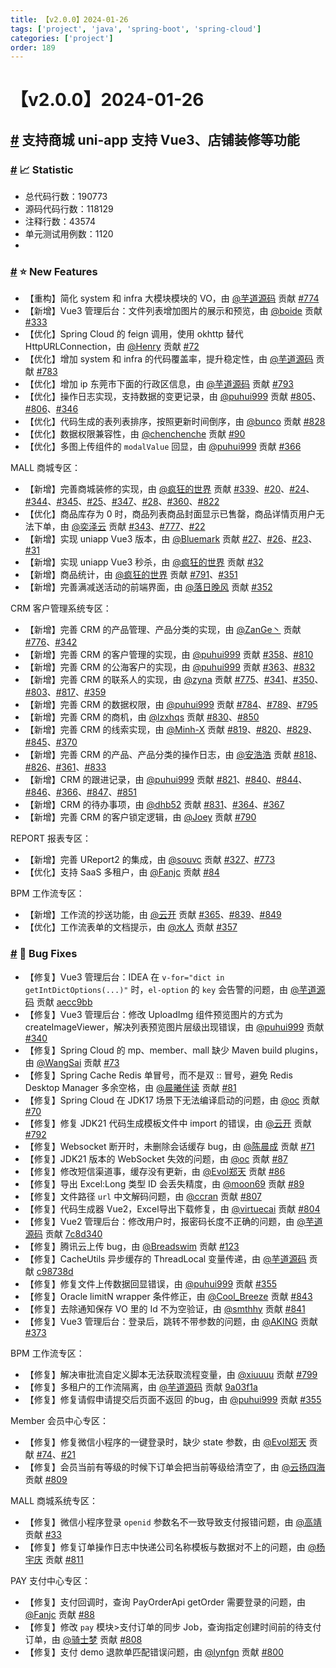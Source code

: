 ```yaml
---
title: 【v2.0.0】2024-01-26
tags: ['project', 'java', 'spring-boot', 'spring-cloud']
categories: ['project']
order: 189
---
```

# 【v2.0.0】2024-01-26

## [#](#支持商城-uni-app-支持-vue3、店铺装修等功能) 支持商城 uni-app 支持 Vue3、店铺装修等功能

 ### [#](#📈-statistic) 📈 Statistic

 * 总代码行数：190773
* 源码代码行数：118129
* 注释行数：43574
* 单元测试用例数：1120
*

 ### [#](#⭐-new-features) ⭐ New Features

 * 【重构】简化 system 和 infra 大模块模块的 VO，由 [@芋道源码](https://gitee.com/zhijiantianya) 贡献 [#774](https://gitee.com/zhijiantianya/ruoyi-vue-pro/pulls/774)
* 【新增】Vue3 管理后台：文件列表增加图片的展示和预览，由 [@boide](https://gitee.com/boide) 贡献 [#333](https://gitee.com/yudaocode/yudao-ui-admin-vue3/pulls/333/)
* 【优化】Spring Cloud 的 feign 调用，使用 okhttp 替代 HttpURLConnection，由 [@Henry](https://gitee.com/henry_gy) 贡献 [#72](https://gitee.com/zhijiantianya/yudao-cloud/pulls/72)
* 【优化】增加 system 和 infra 的代码覆盖率，提升稳定性，由 [@芋道源码](https://gitee.com/zhijiantianya) 贡献 [#783](https://gitee.com/zhijiantianya/ruoyi-vue-pro/pulls/783)
* 【优化】增加 ip 东莞市下面的行政区信息，由 [@芋道源码](https://gitee.com/zhijiantianya) 贡献 [#793](https://gitee.com/zhijiantianya/ruoyi-vue-pro/pulls/793/)
* 【优化】操作日志实现，支持数据的变更记录，由 [@puhui999](https://gitee.com/puhui999) 贡献 [#805](https://gitee.com/zhijiantianya/ruoyi-vue-pro/pulls/805/)、[#806](https://gitee.com/zhijiantianya/ruoyi-vue-pro/pulls/806)、[#346](https://gitee.com/yudaocode/yudao-ui-admin-vue3/pulls/346/)
* 【优化】代码生成的表列表排序，按照更新时间倒序，由 [@bunco](https://gitee.com/bunco) 贡献 [#828](https://gitee.com/zhijiantianya/ruoyi-vue-pro/pulls/828/)
* 【优化】数据权限兼容性，由 [@chenchenche](https://gitee.com/chenchenche) 贡献 [#90](https://gitee.com/zhijiantianya/yudao-cloud/pulls/90/)
* 【优化】多图上传组件的 `modalValue` 回显，由 [@puhui999](https://gitee.com/puhui999) 贡献 [#366](https://gitee.com/yudaocode/yudao-ui-admin-vue3/pulls/366/)

 MALL 商城专区：

 * 【新增】完善商城装修的实现，由 [@疯狂的世界](https://gitee.com/CrazyWorld) 贡献 [#339](https://gitee.com/yudaocode/yudao-ui-admin-vue3/pulls/339)、[#20](https://gitee.com/yudaocode/yudao-mall-uniapp/pulls/20)、[#24](https://gitee.com/yudaocode/yudao-mall-uniapp/pulls/24/)、[#344](https://gitee.com/yudaocode/yudao-ui-admin-vue3/pulls/344)、[#345](https://gitee.com/yudaocode/yudao-ui-admin-vue3/pulls/345/)、[#25](https://gitee.com/yudaocode/yudao-mall-uniapp/pulls/25/)、[#347](https://gitee.com/yudaocode/yudao-ui-admin-vue3/pulls/347)、[#28](https://gitee.com/yudaocode/yudao-mall-uniapp/pulls/28/)、[#360](https://gitee.com/yudaocode/yudao-ui-admin-vue3/pulls/360/)、[#822](https://gitee.com/zhijiantianya/ruoyi-vue-pro/pulls/822/)
* 【优化】商品库存为 0 时，商品列表商品封面显示已售罄，商品详情页用户无法下单，由 [@奕泽云](https://gitee.com/walnutcloud) 贡献 [#343](https://gitee.com/yudaocode/yudao-ui-admin-vue3/pulls/343/)、[#777](https://gitee.com/zhijiantianya/ruoyi-vue-pro/pulls/777/)、[#22](https://gitee.com/yudaocode/yudao-mall-uniapp/pulls/22/)
* 【新增】实现 uniapp Vue3 版本，由 [@Bluemark](https://gitee.com/bluemark) 贡献 [#27](https://gitee.com/yudaocode/yudao-mall-uniapp/pulls/27)、[#26](https://gitee.com/yudaocode/yudao-mall-uniapp/pulls/26)、[#23](https://gitee.com/yudaocode/yudao-mall-uniapp/pulls/23)、[#31](https://gitee.com/yudaocode/yudao-mall-uniapp/pulls/31/)
* 【新增】实现 uniapp Vue3 秒杀，由 [@疯狂的世界](https://gitee.com/CrazyWorld) 贡献 [#32](https://gitee.com/yudaocode/yudao-mall-uniapp/pulls/32/)
* 【新增】商品统计，由 [@疯狂的世界](https://gitee.com/CrazyWorld) 贡献 [#791](https://gitee.com/zhijiantianya/ruoyi-vue-pro/pulls/791/)、[#351](https://gitee.com/yudaocode/yudao-ui-admin-vue3/pulls/351/)
* 【新增】完善满减送活动的前端界面，由 [@落日晚风](https://gitee.com/sunset-and-evening-breeze) 贡献 [#352](https://gitee.com/yudaocode/yudao-ui-admin-vue3/pulls/352/)

 CRM 客户管理系统专区：

 * 【新增】完善 CRM 的产品管理、产品分类的实现，由 [@ZanGe丶](https://gitee.com/zan_ge) 贡献 [#776](https://gitee.com/zhijiantianya/ruoyi-vue-pro/pulls/776)、[#342](https://gitee.com/yudaocode/yudao-ui-admin-vue3/pulls/342)
* 【新增】完善 CRM 的客户管理的实现，由 [@puhui999](https://gitee.com/puhui999) 贡献 [#358](https://gitee.com/yudaocode/yudao-ui-admin-vue3/pulls/358)、[#810](https://gitee.com/zhijiantianya/ruoyi-vue-pro/pulls/810)
* 【新增】完善 CRM 的公海客户的实现，由 [@puhui999](https://gitee.com/puhui999) 贡献 [#363](https://gitee.com/yudaocode/yudao-ui-admin-vue3/pulls/363)、[#832](https://gitee.com/zhijiantianya/ruoyi-vue-pro/pulls/832)
* 【新增】完善 CRM 的联系人的实现，由 [@zyna](https://gitee.com/zyna) 贡献 [#775](https://gitee.com/zhijiantianya/ruoyi-vue-pro/pulls/775)、[#341](https://gitee.com/yudaocode/yudao-ui-admin-vue3/pulls/341)、[#350](https://gitee.com/yudaocode/yudao-ui-admin-vue3/pulls/350)、[#803](https://gitee.com/zhijiantianya/ruoyi-vue-pro/pulls/803)、[#817](https://gitee.com/zhijiantianya/ruoyi-vue-pro/pulls/817)、[#359](https://gitee.com/yudaocode/yudao-ui-admin-vue3/pulls/359/)
* 【新增】完善 CRM 的数据权限，由 [@puhui999](https://gitee.com/puhui999) 贡献 [#784](https://gitee.com/zhijiantianya/ruoyi-vue-pro/pulls/784)、[#789](https://gitee.com/zhijiantianya/ruoyi-vue-pro/pulls/789/)、[#795](https://gitee.com/zhijiantianya/ruoyi-vue-pro/pulls/795/)
* 【新增】完善 CRM 的商机，由 [@lzxhqs](https://gitee.com/aberizofur) 贡献 [#830](https://gitee.com/zhijiantianya/ruoyi-vue-pro/pulls/830/)、[#850](https://gitee.com/zhijiantianya/ruoyi-vue-pro/pulls/850/)
* 【新增】完善 CRM 的线索实现，由 [@Minh-X](https://gitee.com/Minh-X) 贡献 [#819](https://gitee.com/zhijiantianya/ruoyi-vue-pro/pulls/819/)、[#820](https://gitee.com/zhijiantianya/ruoyi-vue-pro/pulls/820)、[#829](https://gitee.com/zhijiantianya/ruoyi-vue-pro/pulls/829)、[#845](https://gitee.com/zhijiantianya/ruoyi-vue-pro/pulls/845)、[#370](https://gitee.com/yudaocode/yudao-ui-admin-vue3/pulls/370/)
* 【新增】完善 CRM 的产品、产品分类的操作日志，由 [@安浩浩](https://gitee.com/anhaohao) 贡献 [#818](https://gitee.com/zhijiantianya/ruoyi-vue-pro/pulls/818)、[#826](https://gitee.com/zhijiantianya/ruoyi-vue-pro/pulls/826)、[#361](https://gitee.com/yudaocode/yudao-ui-admin-vue3/pulls/361/)、[#833](https://gitee.com/zhijiantianya/ruoyi-vue-pro/pulls/833/)
* 【新增】CRM 的跟进记录，由 [@puhui999](https://gitee.com/puhui999) 贡献 [#821](https://gitee.com/zhijiantianya/ruoyi-vue-pro/pulls/821)、[#840](https://gitee.com/zhijiantianya/ruoyi-vue-pro/pulls/840)、[#844](https://gitee.com/zhijiantianya/ruoyi-vue-pro/pulls/844)、[#846](https://gitee.com/zhijiantianya/ruoyi-vue-pro/pulls/846)、[#366](https://gitee.com/yudaocode/yudao-ui-admin-vue3/pulls/366/)、[#847](https://gitee.com/zhijiantianya/ruoyi-vue-pro/pulls/847)、[#851](https://gitee.com/zhijiantianya/ruoyi-vue-pro/pulls/851)
* 【新增】CRM 的待办事项，由 [@dhb52](https://gitee.com/dhb52) 贡献 [#831](https://gitee.com/zhijiantianya/ruoyi-vue-pro/pulls/831)、[#364](https://gitee.com/yudaocode/yudao-ui-admin-vue3/pulls/364/)、[#367](https://gitee.com/yudaocode/yudao-ui-admin-vue3/pulls/367)
* 【新增】完善 CRM 的客户锁定逻辑，由 [@Joey](https://gitee.com/zh8790) 贡献 [#790](https://gitee.com/zhijiantianya/ruoyi-vue-pro/pulls/790)

 REPORT 报表专区：

 * 【新增】完善 UReport2 的集成，由 [@souvc](https://gitee.com/souvc) 贡献 [#327](https://gitee.com/yudaocode/yudao-ui-admin-vue3/pulls/327)、[#773](https://gitee.com/zhijiantianya/ruoyi-vue-pro/pulls/773)
* 【优化】支持 SaaS 多租户，由 [@Fanjc](https://gitee.com/271366833) 贡献 [#84](https://gitee.com/zhijiantianya/ruoyi-vue-pro/pulls/84)

 BPM 工作流专区：

 * 【新增】工作流的抄送功能，由 [@云开](https://gitee.com/KyleLuo) 贡献 [#365](https://gitee.com/yudaocode/yudao-ui-admin-vue3/pulls/365/)、[#839](https://gitee.com/zhijiantianya/ruoyi-vue-pro/pulls/839)、[#849](https://gitee.com/zhijiantianya/ruoyi-vue-pro/pulls/849)
* 【优化】工作流表单的文档提示，由 [@水人](https://gitee.com/gao1gao) 贡献 [#357](https://gitee.com/yudaocode/yudao-ui-admin-vue3/pulls/357/)

 ### [#](#🐞-bug-fixes) 🐞 Bug Fixes

 * 【修复】Vue3 管理后台：IDEA 在 `v-for="dict in getIntDictOptions(...)"` 时，`el-option` 的 `key` 会告警的问题，由 [@芋道源码](https://gitee.com/zhijiantianya) 贡献 [aecc9bb](https://gitee.com/yudaocode/yudao-ui-admin-vue3/commit/aecc9bb8cb2e564d9a7dc0a5be0c5cb31a16e66b)
* 【修复】Vue3 管理后台：修改 UploadImg 组件预览图片的方式为 createImageViewer，解决列表预览图片层级出现错误，由 [@puhui999](https://gitee.com/puhui999) 贡献 [#340](https://gitee.com/yudaocode/yudao-ui-admin-vue3/pulls/340/)
* 【修复】Spring Cloud 的 mp、member、mall 缺少 Maven build plugins，由 [@WangSai](https://gitee.com/Mr_WangSai) 贡献 [#73](https://gitee.com/zhijiantianya/yudao-cloud/pulls/73/)
* 【修复】Spring Cache Redis 单冒号，而不是双 :: 冒号，避免 Redis Desktop Manager 多余空格，由 [@晨曦伴读](https://gitee.com/morning-reading) 贡献 [#81](https://gitee.com/zhijiantianya/yudao-cloud/pulls/81)
* 【修复】Spring Cloud 在 JDK17 场景下无法编译启动的问题，由 [@oc](https://gitee.com/ocoooo) 贡献 [#70](https://gitee.com/zhijiantianya/yudao-cloud/pulls/70/)
* 【修复】修复 JDK21 代码生成模板文件中 import 的错误，由 [@云开](https://gitee.com/KyleLuo) 贡献 [#792](https://gitee.com/zhijiantianya/ruoyi-vue-pro/pulls/792/)
* 【修复】Websocket 断开时，未删除会话缓存 bug，由 [@陈晨成](https://gitee.com/chenchenche) 贡献 [#71](https://gitee.com/zhijiantianya/yudao-cloud/pulls/71)
* 【修复】JDK21 版本的 WebSocket 失效的问题，由 [@oc](https://gitee.com/ocoooo) 贡献 [#87](https://gitee.com/zhijiantianya/yudao-cloud/pulls/87/)
* 【修复】修改短信渠道事，缓存没有更新，由 [@Evol郑天](https://gitee.com/jpevol) 贡献 [#86](https://gitee.com/zhijiantianya/yudao-cloud/pulls/86/)
* 【修复】导出 Excel:Long 类型 ID 会丢失精度，由 [@moon69](https://gitee.com/moon69) 贡献 [#89](https://gitee.com/zhijiantianya/yudao-cloud/pulls/89)
* 【修复】文件路径 `url` 中文解码问题，由 [@ccran](https://gitee.com/ccran) 贡献 [#807](https://gitee.com/zhijiantianya/ruoyi-vue-pro/pulls/807)
* 【修复】代码生成器 Vue2，Excel导出下载修复，由 [@virtuecai](https://gitee.com/virtuecai) 贡献 [#804](https://gitee.com/zhijiantianya/ruoyi-vue-pro/pulls/804/)
* 【修复】Vue2 管理后台：修改用户时，报密码长度不正确的问题，由 [@芋道源码](https://gitee.com/zhijiantianya) 贡献 [7c8d340](https://gitee.com/yudaocode/yudao-ui-admin-vue2/commit/7c8d34022cf52209c07208999d94434a98e45f89)
* 【修复】腾讯云上传 bug，由 [@Breadswim](https://github.com/Breadswim) 贡献 [#123](https://github.com/YunaiV/yudao-cloud/pull/123)
* 【修复】CacheUtils 异步缓存的 ThreadLocal 变量传递，由 [@芋道源码](https://gitee.com/zhijiantianya) 贡献 [c98738d](https://gitee.com/zhijiantianya/yudao-cloud/commit/c98738d405789aa40d26dfb19eda566c0c64a819)
* 【修复】修复文件上传数据回显错误，由 [@puhui999](https://gitee.com/puhui999) 贡献 [#355](https://gitee.com/yudaocode/yudao-ui-admin-vue3/pulls/355/)
* 【修复】Oracle limitN wrapper 条件修正，由 [@Cool\_Breeze](https://gitee.com/xiaokuna) 贡献 [#843](https://gitee.com/zhijiantianya/ruoyi-vue-pro/pulls/843)
* 【修复】去除通知保存 VO 里的 Id 不为空验证，由 [@smthhy](https://gitee.com/smthhy) 贡献 [#841](https://gitee.com/zhijiantianya/ruoyi-vue-pro/pulls/841/)
* 【修复】Vue3 管理后台：登录后，跳转不带参数的问题，由 [@AKING](https://gitee.com/AKING1) 贡献 [#373](https://gitee.com/yudaocode/yudao-ui-admin-vue3/pulls/373/)

 BPM 工作流专区：

 * 【修复】解决审批流自定义脚本无法获取流程变量，由 [@xiuuuu](https://gitee.com/xiuuuu) 贡献 [#799](https://gitee.com/zhijiantianya/ruoyi-vue-pro/pulls/799)
* 【修复】多租户的工作流隔离，由 [@芋道源码](https://gitee.com/zhijiantianya) 贡献 [9a03f1a](https://gitee.com/zhijiantianya/ruoyi-vue-pro/commit/9a03f1a7966abac5828583986ce3849068be938a)
* 【修复】修复请假申请提交后页面不返回 的bug，由 [@puhui999](https://gitee.com/puhui999) 贡献 [#355](https://gitee.com/yudaocode/yudao-ui-admin-vue3/pulls/355/)

 Member 会员中心专区：

 * 【修复】修复微信小程序的一键登录时，缺少 state 参数，由 [@Evol郑天](https://gitee.com/jpevol) 贡献 [#74](https://gitee.com/zhijiantianya/yudao-cloud/pulls/74/)、[#21](https://gitee.com/yudaocode/yudao-mall-uniapp/pulls/21/)
* 【修复】会员当前有等级的时候下订单会把当前等级给清空了，由 [@云扬四海](https://gitee.com/yunlongn) 贡献 [#809](https://gitee.com/zhijiantianya/ruoyi-vue-pro/pulls/809/)

 MALL 商城系统专区：

 * 【修复】微信小程序登录 `openid` 参数名不一致导致支付报错问题，由 [@高靖](https://gitee.com/gaojing666) 贡献 [#33](https://gitee.com/yudaocode/yudao-mall-uniapp/pulls/33)
* 【修复】修复订单操作日志中快递公司名称模板与数据对不上的问题，由 [@杨宇庆](https://gitee.com/RainbowYYQ) 贡献 [#811](https://gitee.com/zhijiantianya/ruoyi-vue-pro/pulls/811/)

 PAY 支付中心专区：

 * 【修复】支付回调时，查询 PayOrderApi getOrder 需要登录的问题，由 [@Fanjc](https://gitee.com/271366833) 贡献 [#88](https://gitee.com/zhijiantianya/yudao-cloud/pulls/88)
* 【修复】修改 `pay` 模块>支付订单的同步 Job，查询指定创建时间前的待支付订单，由 [@骑士梦](https://gitee.com/qs-home) 贡献 [#808](https://gitee.com/zhijiantianya/ruoyi-vue-pro/pulls/808/)
* 【修复】支付 demo 退款单匹配错误问题，由 [@lynfgn](https://gitee.com/nevermorepis) 贡献 [#800](https://gitee.com/zhijiantianya/ruoyi-vue-pro/pulls/800/)
